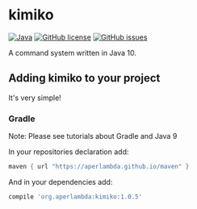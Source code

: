 # kimiko

[![Java](https://img.shields.io/badge/language-Java%2010-9B599A.svg?style=flat-square)](http://java.com)
[![GitHub license](https://img.shields.io/badge/license-MIT-blue.svg?style=flat-square)](https://raw.githubusercontent.com/AperLambda/kimiko/master/LICENSE)
[![GitHub issues](https://img.shields.io/github/issues/AperLambda/kimiko.svg?style=flat-square)](https://github.com/AperLambda/kimiko/issues)

A command system written in Java 10.

## Adding kimiko to your project

It's very simple!

### Gradle

Note: Please see tutorials about Gradle and Java 9

In your repositories declaration add:
```groovy
maven { url "https://aperlambda.github.io/maven" }
```

And in your dependencies add:
```groovy
compile 'org.aperlambda:kimiko:1.0.5'
```
